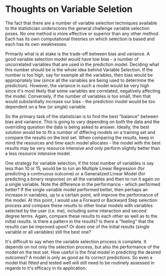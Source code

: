 # Thoughts on Variable Seletion  

The fact that there are a number of variable selection techniques available to the statistician underscores the general challenge variable selection poses. No one method is more effective or superior than any other method. Each has its own computational theories on which selection is based and each has its own weaknesses.  

Primarily what is at stake is the trade-off between bias and variance. A good variable selection model would have low bias - a number of uncorrelated variables that are used in the prediction model. Deciding what this number should be is the whole idea behind Variable Selection. If the number is too high, say for example all the variables, then bias would be appropriately low (since all the variables are being used to determine the prediction). However, the variance in such a model would be very high since it's most likely that some variables are correlated, negatively affecting the model. Conversely, if the number of variables is too small, then that would substantially increase our bias - the prediction model would be too dependent on a few (or single) variable.  

So the primary task of the statistician is to find the best "balance" between bias and variance. This is going to vary depending on both the data and the overriding question the data is being asked to answer.  Ideally, the best solution would be to fit a number of differing models on a training set and compare the results on the test set. When comparing the results, keep in mind the resources and time each model allocates - the model with the best results may be very resource intensive and only perform slightly better than a less resource intensive model.  

One strategy for variable selection, if the total number of variables is say less than 10 or 15, would be to run an Multiple Linear Regression (for predicting a continuous outcome) or a Generalized Linear Model (for predicting a binary response) on all the variables and then to run it again on a single variable. Note the difference in the performance - which performed better? If the single variable model performed better, then perhaps an increase in variables, up to a certain point, will improve the performance of the model. At this point, I would use a Forward or Backward Step selection process and compare these results to other linear models with variables selected by the user (i.e. me), including some interaction and second degree terms. Again, compare these results to each other as well as to the initial results. Is there a pattern in the results? Is there a "feeling" that the results can be improved upon? Or does one of the initial results (single variable or all variables) still the best one?  

It's difficult to say when the variable selection process is complete. It depends on not only the selection process, but also the performance of the model on the test set. How useful is the final model in predicting the desired outcomes? A model is only as good as its correct predictions. So even a model that fitted and tested well will still need to be routinely assessed in regards to it's efficacy in its application.
